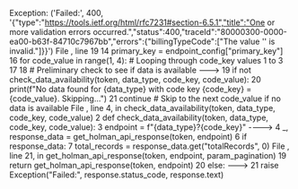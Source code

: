 Exception: ('Failed:', 400, '{"type":"https://tools.ietf.org/html/rfc7231#section-6.5.1","title":"One or more validation errors occurred.","status":400,"traceId":"80000300-0000-ea00-b63f-84710c7967bb","errors":{"billingTypeCode":["The value \'\' is invalid."]}}')
File <command-1723439101937380>, line 19
     14 primary_key = endpoint_config["primary_key"]
     16 for code_value in range(1, 4):  # Looping through code_key values 1 to 3
     17 
     18      # Preliminary check to see if data is available
---> 19     if not check_data_availability(token, data_type, code_key, code_value):
     20         print(f"No data found for {data_type} with code key {code_key} = {code_value}. Skipping...")
     21         continue  # Skip to the next code_value if no data is available
File <command-1723439101937694>, line 4, in check_data_availability(token, data_type, code_key, code_value)
      2 def check_data_availability(token, data_type, code_key, code_value): 
      3     endpoint = f"{data_type}?{code_key}" 
----> 4     _, response_data = get_holman_api_response(token, endpoint)
      6     if response_data:
      7         total_records = response_data.get("totalRecords", 0)
File <command-4434650908684363>, line 21, in get_holman_api_response(token, endpoint, param_pagination)
     19     return get_holman_api_response(token, endpoint)
     20 else:
---> 21     raise Exception("Failed:", response.status_code, response.text)
